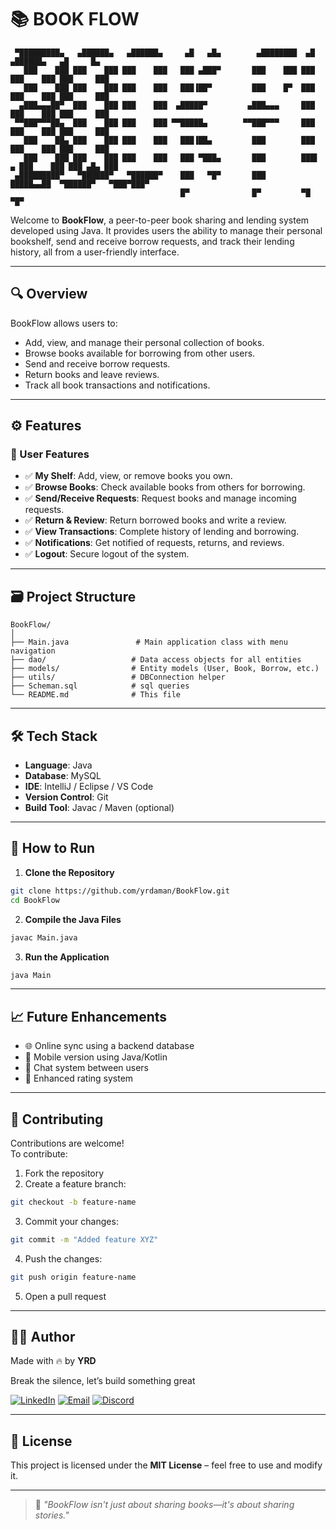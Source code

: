 
# 📚 BOOK FLOW
     ▀█████████▄   ▄██████▄   ▄██████▄     ▄█   ▄█▄        ▄████████  ▄█        ▄██████▄   ▄█     █▄  
       ███    ███ ███    ███ ███    ███   ███ ▄███▀       ███    ███ ███       ███    ███ ███     ███ 
       ███    ███ ███    ███ ███    ███   ███▐██▀         ███    █▀  ███       ███    ███ ███     ███ 
      ▄███▄▄▄██▀  ███    ███ ███    ███  ▄█████▀         ▄███▄▄▄     ███       ███    ███ ███     ███  
     ▀▀███▀▀▀██▄  ███    ███ ███    ███ ▀▀█████▄        ▀▀███▀▀▀     ███       ███    ███ ███     ███ 
       ███    ██▄ ███    ███ ███    ███   ███▐██▄         ███        ███       ███    ███ ███     ███ 
       ███    ███ ███    ███ ███    ███   ███ ▀███▄       ███        ███▌    ▄ ███    ███ ███ ▄█▄ ███  
     ▄█████████▀   ▀██████▀   ▀██████▀    ███   ▀█▀       ███        █████▄▄██  ▀██████▀   ▀███▀███▀  
                                          █▀              █▀         ▀█                         ▀█▀     

Welcome to **BookFlow**, a peer-to-peer book sharing and lending system developed using Java. It provides users the ability to manage their personal bookshelf, send and receive borrow requests, and track their lending history, all from a user-friendly interface. 

---

## 🔍 Overview

BookFlow allows users to:
- Add, view, and manage their personal collection of books.
- Browse books available for borrowing from other users.
- Send and receive borrow requests.
- Return books and leave reviews.
- Track all book transactions and notifications.

---

## ⚙️ Features

### 🧑 User Features
- ✅ **My Shelf**: Add, view, or remove books you own.
- ✅ **Browse Books**: Check available books from others for borrowing.
- ✅ **Send/Receive Requests**: Request books and manage incoming requests.
- ✅ **Return & Review**: Return borrowed books and write a review.
- ✅ **View Transactions**: Complete history of lending and borrowing.
- ✅ **Notifications**: Get notified of requests, returns, and reviews.
- ✅ **Logout**: Secure logout of the system.

---

## 🗃️ Project Structure

```
BookFlow/
│
├── Main.java               # Main application class with menu navigation
├── dao/                   # Data access objects for all entities
├── models/                # Entity models (User, Book, Borrow, etc.)
├── utils/                 # DBConnection helper
├── Scheman.sql            # sql queries
└── README.md              # This file
```

---

## 🛠️ Tech Stack

- **Language**: Java
- **Database**: MySQL
- **IDE**: IntelliJ / Eclipse / VS Code
- **Version Control**: Git
- **Build Tool**: Javac / Maven (optional)

---

## 🚀 How to Run

1. **Clone the Repository**

```bash
git clone https://github.com/yrdaman/BookFlow.git
cd BookFlow
```

2. **Compile the Java Files**

```bash
javac Main.java
```

3. **Run the Application**

```bash
java Main
```

---

## 📈 Future Enhancements

- 🌐 Online sync using a backend database
- 📱 Mobile version using Java/Kotlin
- 💬 Chat system between users
- 🌟 Enhanced rating system

---

## 🤝 Contributing

Contributions are welcome!  
To contribute:

1. Fork the repository
2. Create a feature branch:
```bash
git checkout -b feature-name
```
3. Commit your changes:
```bash
git commit -m "Added feature XYZ"
```
4. Push the changes:
```bash
git push origin feature-name
```
5. Open a pull request

---




## 👨‍💻 Author

Made with 🔥 by **YRD**

Break the silence, let’s build something great

[![LinkedIn](https://img.shields.io/badge/LinkedIn-Profile-blue?style=flat&logo=linkedin)](https://www.linkedin.com/in/rakesh-daman-yelakanti-987b68217/)
[![Email](https://img.shields.io/badge/Email-yrdaman196@gmail.com-red?style=flat&logo=gmail)](mailto:yrdaman196@gmail.com)
[![Discord](https://img.shields.io/badge/Discord-YRDAMAN-5865F2?style=flat&logo=discord)](https://discord.com/users/yrdaman)


---

## 📜 License

This project is licensed under the **MIT License** – feel free to use and modify it.

---

> 🚀 *"BookFlow isn't just about sharing books—it's about sharing stories."*
